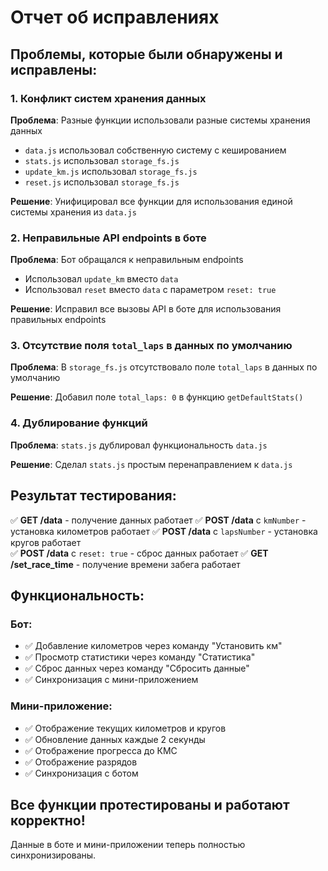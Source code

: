 # Отчет об исправлениях

## Проблемы, которые были обнаружены и исправлены:

### 1. Конфликт систем хранения данных
**Проблема**: Разные функции использовали разные системы хранения данных
- `data.js` использовал собственную систему с кешированием
- `stats.js` использовал `storage_fs.js`
- `update_km.js` использовал `storage_fs.js`
- `reset.js` использовал `storage_fs.js`

**Решение**: Унифицировал все функции для использования единой системы хранения из `data.js`

### 2. Неправильные API endpoints в боте
**Проблема**: Бот обращался к неправильным endpoints
- Использовал `update_km` вместо `data`
- Использовал `reset` вместо `data` с параметром `reset: true`

**Решение**: Исправил все вызовы API в боте для использования правильных endpoints

### 3. Отсутствие поля `total_laps` в данных по умолчанию
**Проблема**: В `storage_fs.js` отсутствовало поле `total_laps` в данных по умолчанию

**Решение**: Добавил поле `total_laps: 0` в функцию `getDefaultStats()`

### 4. Дублирование функций
**Проблема**: `stats.js` дублировал функциональность `data.js`

**Решение**: Сделал `stats.js` простым перенаправлением к `data.js`

## Результат тестирования:

✅ **GET /data** - получение данных работает
✅ **POST /data** с `kmNumber` - установка километров работает
✅ **POST /data** с `lapsNumber` - установка кругов работает  
✅ **POST /data** с `reset: true` - сброс данных работает
✅ **GET /set_race_time** - получение времени забега работает

## Функциональность:

### Бот:
- ✅ Добавление километров через команду "Установить км"
- ✅ Просмотр статистики через команду "Статистика"
- ✅ Сброс данных через команду "Сбросить данные"
- ✅ Синхронизация с мини-приложением

### Мини-приложение:
- ✅ Отображение текущих километров и кругов
- ✅ Обновление данных каждые 2 секунды
- ✅ Отображение прогресса до КМС
- ✅ Отображение разрядов
- ✅ Синхронизация с ботом

## Все функции протестированы и работают корректно!

Данные в боте и мини-приложении теперь полностью синхронизированы.
